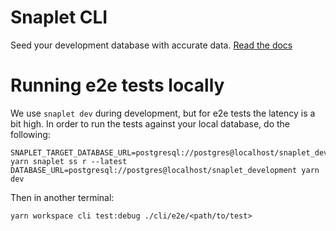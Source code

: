 # Snaplet CLI

Seed your development database with accurate data. [Read the docs](https://docs.snaplet.dev)

# Running e2e tests locally

We use `snaplet dev` during development, but for e2e tests the latency is a bit high.
In order to run the tests against your local database, do the following:

```terminal
SNAPLET_TARGET_DATABASE_URL=postgresql://postgres@localhost/snaplet_development yarn snaplet ss r --latest
DATABASE_URL=postgresql://postgres@localhost/snaplet_development yarn dev
```

Then in another terminal:
```
yarn workspace cli test:debug ./cli/e2e/<path/to/test>
```


